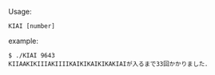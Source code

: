 Usage:

    KIAI [number]

example:

    $ ./KIAI 9643
    KIIAAKIKIIIAKIIIIKAIKIKAIKIKAKIAIが入るまで33回かかりました．
